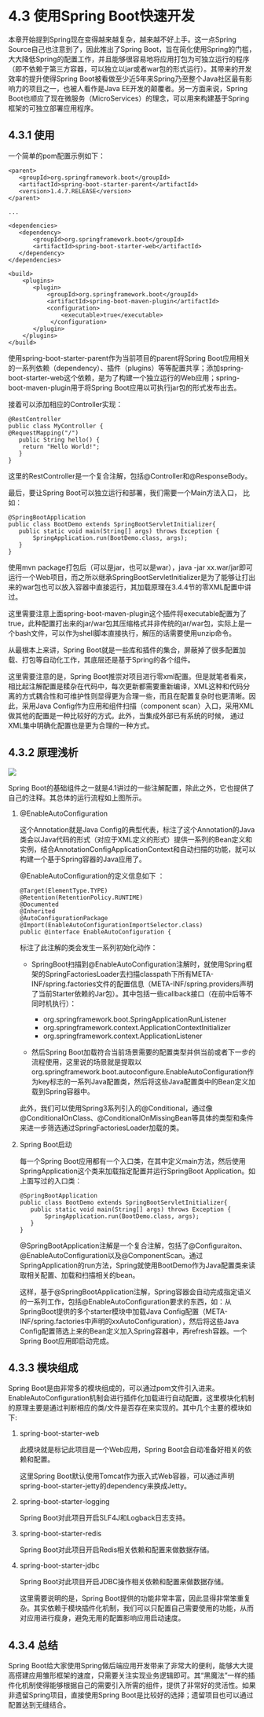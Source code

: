 # 4.3 使用Spring Boot快速开发

本章开始提到Spring现在变得越来越复杂，越来越不好上手。这一点Spring Source自己也注意到了，因此推出了Spring Boot，旨在简化使用Spring的门槛，大大降低Spring的配置工作，并且能够很容易地将应用打包为可独立运行的程序（即不依赖于第三方容器，可以独立以jar或者war包的形式运行）。其带来的开发效率的提升使得Spring Boot被看做至少近5年来Spring乃至整个Java社区最有影响力的项目之一，也被人看作是Java EE开发的颠覆者。另一方面来说，Spring Boot也顺应了现在微服务（MicroServices）的理念，可以用来构建基于Spring框架的可独立部署应用程序。

## 4.3.1 使用
    
一个简单的pom配置示例如下：
    
```
<parent>        
   <groupId>org.springframework.boot</groupId>        
   <artifactId>spring-boot-starter-parent</artifactId>        
   <version>1.4.7.RELEASE</version>
</parent>
    
...
    
<dependencies>        
   <dependency>                
       <groupId>org.springframework.boot</groupId>                
       <artifactId>spring-boot-starter-web</artifactId>        
   </dependency>
</dependencies>

<build>
    <plugins>
       <plugin>
           <groupId>org.springframework.boot</groupId>
           <artifactId>spring-boot-maven-plugin</artifactId>
           <configuration>
               <executable>true</executable>
            </configuration>
       </plugin>
    </plugins>
</build>
```
    
使用spring-boot-starter-parent作为当前项目的parent将Spring Boot应用相关的一系列依赖（dependency）、插件（plugins）等等配置共享；添加spring-boot-starter-web这个依赖，是为了构建一个独立运行的Web应用；spring-boot-maven-plugin用于将Spring Boot应用以可执行jar包的形式发布出去。

接着可以添加相应的Controller实现：
    
```
@RestController  
public class MyController {
@RequestMapping("/")
   public String hello() {
   	return "Hello World!";
   }
}
```

这里的RestController是一个复合注解，包括@Controller和@ResponseBody。

最后，要让Spring Boot可以独立运行和部署，我们需要一个Main方法入口， 比如：

```   
@SpringBootApplication
public class BootDemo extends SpringBootServletInitializer{    
   public static void main(String[] args) throws Exception {        
       SpringApplication.run(BootDemo.class, args);    
   }
}
```

使用mvn package打包后（可以是jar，也可以是war），java -jar xx.war/jar即可运行一个Web项目，而之所以继承SpringBootServletInitializer是为了能够让打出来的war包也可以放入容器中直接运行，其加载原理在3.4.4节的零XML配置中讲过。

这里需要注意上面spring-boot-maven-plugin这个插件将executable配置为了true，此种配置打出来的jar/war包其压缩格式并非传统的jar/war包，实际上是一个bash文件，可以作为shell脚本直接执行，解压的话需要使用unzip命令。
    
从最根本上来讲，Spring Boot就是一些库和插件的集合，屏蔽掉了很多配置加载、打包等自动化工作，其底层还是基于Spring的各个组件。
    
这里需要注意的是，Spring Boot推崇对项目进行零xml配置。但是就笔者看来，相比起注解配置是糅杂在代码中，每次更新都需要重新编译，XML这种和代码分离的方式耦合性和可维护性则显得更为合理一些，而且在配置复杂时也更清晰。因此，采用Java Config作为应用和组件扫描（component scan）入口，采用XML做其他的配置是一种比较好的方式。此外，当集成外部已有系统的时候， 通过XML集中明确化配置也是更为合理的一种方式。

## 4.3.2 原理浅析

![](media/spring-boot-process.png)

Spring Boot的基础组件之一就是4.1讲过的一些注解配置，除此之外，它也提供了自己的注释。其总体的运行流程如上图所示。

1. @EnableAutoConfiguration

    这个Annotation就是Java Config的典型代表，标注了这个Annotation的Java类会以Java代码的形式（对应于XML定义的形式）提供一系列的Bean定义和实例，结合AnnotationConfigApplicationContext和自动扫描的功能，就可以构建一个基于Spring容器的Java应用了。
    
    @EnableAutoConfiguration的定义信息如下 ：
    
    ```
    @Target(ElementType.TYPE)
    @Retention(RetentionPolicy.RUNTIME)
    @Documented
    @Inherited
    @AutoConfigurationPackage
    @Import(EnableAutoConfigurationImportSelector.class)
    public @interface EnableAutoConfiguration {
    ```
    
    标注了此注解的类会发生一系列初始化动作：
    
    - SpringBoot扫描到@EnableAutoConfiguration注解时，就使用Spring框架的SpringFactoriesLoader去扫描classpath下所有META-INF/spring.factories文件的配置信息（META-INF/spring.providers声明了当前Starter依赖的Jar包）。其中包括一些callback接口（在前中后等不同时机执行）：

        - org.springframework.boot.SpringApplicationRunListener
        - org.springframework.context.ApplicationContextInitializer
        - org.springframework.context.ApplicationListener
    
    - 然后Spring Boot加载符合当前场景需要的配置类型并供当前或者下一步的流程使用，这里说的场景就是提取以 org.springframework.boot.autoconfigure.EnableAutoConfiguration作为key标志的一系列Java配置类，然后将这些Java配置类中的Bean定义加载到Spring容器中。

    此外，我们可以使用Spring3系列引入的@Conditional，通过像@ConditionalOnClass、@ConditionalOnMissingBean等具体的类型和条件来进一步筛选通过SpringFactoriesLoader加载的类。
    
2. Spring Boot启动

    每一个Spring Boot应用都有一个入口类，在其中定义main方法，然后使用SpringApplication这个类来加载指定配置并运行SpringBoot Application。如上面写过的入口类：
    
    ```   
    @SpringBootApplication
    public class BootDemo extends SpringBootServletInitializer{    
       public static void main(String[] args) throws Exception {        
           SpringApplication.run(BootDemo.class, args);    
       }
    }
    ```
    
    @SpringBootApplication注解是一个复合注解，包括了@Configuraiton、@EnableAutoConfiguration以及@ComponentScan。通过SpringApplication的run方法，Spring就使用BootDemo作为Java配置类来读取相关配置、加载和扫描相关的bean。
    
    这样，基于@SpringBootApplication注解，Spring容器会自动完成指定语义的一系列工作，包括@EnableAutoConfiguration要求的东西，如：从SpringBoot提供的多个starter模块中加载Java Config配置（META-INF/spring.factories中声明的xxAutoConfiguration），然后将这些Java Config配置筛选上来的Bean定义加入Spring容器中，再refresh容器。一个Spring Boot应用即启动完成。
    
## 4.3.3 模块组成

Spring Boot是由非常多的模块组成的，可以通过pom文件引入进来。EnableAutoConfiguration机制会进行插件化加载进行自动配置，这里模块化机制的原理主要是通过判断相应的类/文件是否存在来实现的。其中几个主要的模块如下:

1. spring-boot-starter-web

    此模块就是标记此项目是一个Web应用，Spring Boot会自动准备好相关的依赖和配置。
    
    这里Spring Boot默认使用Tomcat作为嵌入式Web容器，可以通过声明spring-boot-starter-jetty的dependency来换成Jetty。
    
1. spring-boot-starter-logging

    Spring Boot对此项目开启SLF4J和Logback日志支持。
    
1. spring-boot-starter-redis

     Spring Boot对此项目开启Redis相关依赖和配置来做数据存储。
     
1. spring-boot-starter-jdbc

     Spring Boot对此项目开启JDBC操作相关依赖和配置来做数据存储。
     
     这里需要说明的是，Spring Boot提供的功能非常丰富，因此显得非常笨重复杂。其实依赖于模块插件化机制，我们可以只配置自己需要使用的功能，从而对应用进行瘦身，避免无用的配置影响应用启动速度。
     
## 4.3.4 总结

Spring Boot给大家使用Spring做后端应用开发带来了非常大的便利，能够大大提高搭建应用雏形框架的速度，只需要关注实现业务逻辑即可。其“黑魔法”一样的插件化机制使得能够根据自己的需要引入所需的组件，提供了非常好的灵活性。如果非遗留Spring项目，直接使用Spring Boot是比较好的选择；遗留项目也可以通过配置达到无缝结合。

